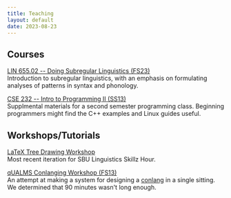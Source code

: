 ```yaml
---
title: Teaching
layout: default
date: 2023-08-23
---
```


## Courses

[LIN 655.02 -- Doing Subregular Linguistics (FS23)](lin655)<br/>
Introduction to subregular linguistics, with an emphasis on formulating analyses of patterns in syntax and phonology.

[CSE 232 -- Intro to Programming II (SS13)](/teaching/cse232)<br/>
Supplmental materials for a second semester programming class. Beginning programmers might find the C++ examples and Linux guides useful.

## Workshops/Tutorials

[LaTeX Tree Drawing Workshop](latex-tree-drawing)<br/>
Most recent iteration for SBU Linguistics Skillz Hour.

[qUALMS Conlanging Workshop (FS13)](conlanging)<br/>
An attempt at making a system for designing a [conlang](https://en.wikipedia.org/wiki/Constructed_language) in a single sitting. We determined that 90 minutes wasn't long enough.
